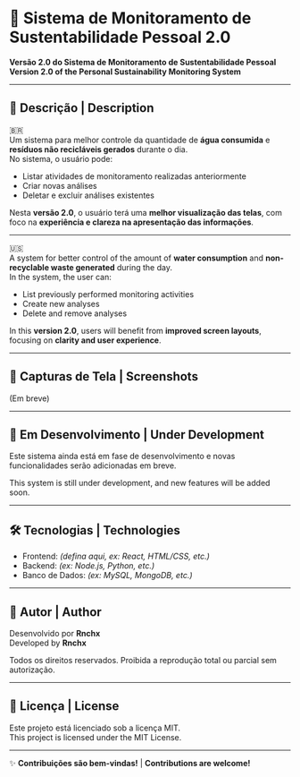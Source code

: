 # 🌱 Sistema de Monitoramento de Sustentabilidade Pessoal 2.0

**Versão 2.0 do Sistema de Monitoramento de Sustentabilidade Pessoal**  
**Version 2.0 of the Personal Sustainability Monitoring System**

---

## 📌 Descrição | Description

🇧🇷  
Um sistema para melhor controle da quantidade de **água consumida** e **resíduos não recicláveis gerados** durante o dia.  
No sistema, o usuário pode:
- Listar atividades de monitoramento realizadas anteriormente
- Criar novas análises
- Deletar e excluir análises existentes

Nesta **versão 2.0**, o usuário terá uma **melhor visualização das telas**, com foco na **experiência e clareza na apresentação das informações**.

---

🇺🇸  
A system for better control of the amount of **water consumption** and **non-recyclable waste generated** during the day.  
In the system, the user can:
- List previously performed monitoring activities
- Create new analyses
- Delete and remove analyses

In this **version 2.0**, users will benefit from **improved screen layouts**, focusing on **clarity and user experience**.

---

## 📸 Capturas de Tela | Screenshots  
(Em breve)

---

## 🚧 Em Desenvolvimento | Under Development  
Este sistema ainda está em fase de desenvolvimento e novas funcionalidades serão adicionadas em breve.

This system is still under development, and new features will be added soon.

---

## 🛠️ Tecnologias | Technologies

- Frontend: *(defina aqui, ex: React, HTML/CSS, etc.)*
- Backend: *(ex: Node.js, Python, etc.)*
- Banco de Dados: *(ex: MySQL, MongoDB, etc.)*

---

## 👤 Autor | Author

Desenvolvido por **Rnchx**  
Developed by **Rnchx**

Todos os direitos reservados. Proibida a reprodução total ou parcial sem autorização.

---

## 📄 Licença | License

Este projeto está licenciado sob a licença MIT.  
This project is licensed under the MIT License.

---

✨ **Contribuições são bem-vindas!** | **Contributions are welcome!**

